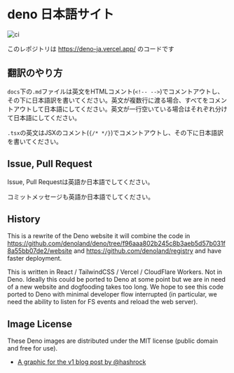 # deno 日本語サイト

![ci](https://github.com/tokiedokie/deno_website2_japanese/workflows/ci/badge.svg)

このレポジトリは https://deno-ja.vercel.app/ のコードです

## 翻訳のやり方

`docs`下の`.md`ファイルは英文をHTMLコメント(`<!-- -->`)でコメントアウトし、その下に日本語訳を書いてください。英文が複数行に渡る場合、すべてをコメントアウトして日本語にしてください。英文が一行空いている場合はそれぞれ分けて日本語にしてください。

`.tsx`の英文はJSXのコメント(`{/* */}`)でコメントアウトし、その下に日本語訳を書いてください。

## Issue, Pull Request

Issue, Pull Requestは英語か日本語でしてください。

コミットメッセージも英語か日本語でしてください。

## History

This is a rewrite of the Deno website it will combine the code in
https://github.com/denoland/deno/tree/f96aaa802b245c8b3aeb5d57b031f8a55bb07de2/website
and https://github.com/denoland/registry and have faster deployment.

This is written in React / TailwindCSS / Vercel / CloudFlare Workers. Not in
Deno. Ideally this could be ported to Deno at some point but we are in need of a
new website and dogfooding takes too long. We hope to see this code ported to
Deno with minimal developer flow interrupted (in particular, we need the ability
to listen for FS events and reload the web server).

## Image License

These Deno images are distributed under the MIT license (public domain and free
for use).

- [A graphic for the v1 blog post by @hashrock](https://deno.land/v1.jpg)
